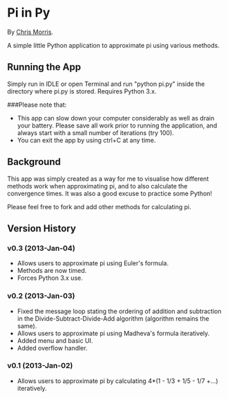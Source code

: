 # Pi in Py

By [Chris Morris](http://chrismorris.org).

A simple little Python application to approximate pi using various methods.

Running the App
---------------
Simply run in IDLE or open Terminal and run "python pi.py" inside the directory where pi.py is stored.
Requires Python 3.x.

###Please note that:
- This app can slow down your computer considerably as well as drain your battery. Please save all work prior to running the application, and always start with a small number of iterations (try 100).
- You can exit the app by using ctrl+C at any time.

Background
----------
This app was simply created as a way for me to visualise how different methods work when approximating pi, and to also calculate the convergence times. It was also a good excuse to practice some Python!

Please feel free to fork and add other methods for calculating pi.

Version History
---------------
### v0.3 (2013-Jan-04)
- Allows users to approximate pi using Euler's formula.
- Methods are now timed.
- Forces Python 3.x use.

### v0.2 (2013-Jan-03)
- Fixed the message loop stating the ordering of addition and subtraction in the Divide-Subtract-Divide-Add algorithm (algorithm remains the same).
- Allows users to approximate pi using Madheva's formula iteratively.
- Added menu and basic UI.
- Added overflow handler.

### v0.1 (2013-Jan-02)
- Allows users to approximate pi by calculating 4*(1 - 1/3 + 1/5 - 1/7 +...) iteratively.
